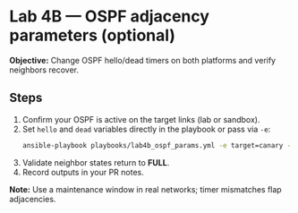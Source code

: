 # Lab 4B — OSPF adjacency parameters (optional)

**Objective:** Change OSPF hello/dead timers on both platforms and verify neighbors recover.

## Steps
1. Confirm your OSPF is active on the target links (lab or sandbox).
2. Set `hello` and `dead` variables directly in the playbook or pass via `-e`:
   ```bash
   ansible-playbook playbooks/lab4b_ospf_params.yml -e target=canary -e hello=10 -e dead=40
   ```
3. Validate neighbor states return to **FULL**.
4. Record outputs in your PR notes.

**Note:** Use a maintenance window in real networks; timer mismatches flap adjacencies.
